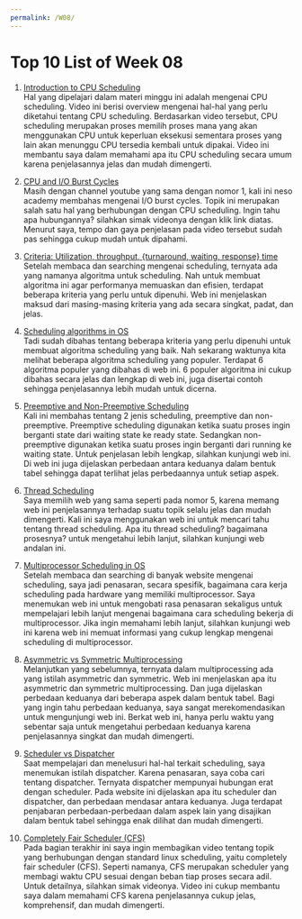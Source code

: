 ```yaml
---
permalink: /W08/
---
```


# Top 10 List of Week 08

1. [Introduction to CPU Scheduling](https://www.youtube.com/watch?v=EWkQl0n0w5M)<br>
Hal yang dipelajari dalam materi minggu ini adalah mengenai CPU scheduling. Video ini berisi overview mengenai hal-hal yang perlu diketahui tentang CPU scheduling. Berdasarkan video tersebut, CPU scheduling merupakan proses memilih proses mana yang akan menggunakan CPU untuk keperluan eksekusi sementara proses yang lain akan menunggu CPU tersedia kembali untuk dipakai. Video ini membantu saya dalam memahami apa itu CPU scheduling secara umum karena penjelasannya jelas dan mudah dimengerti. 

2. [CPU and I/O Burst Cycles](https://www.youtube.com/watch?v=pVzb3TUcDLo)<br>
Masih dengan channel youtube yang sama dengan nomor 1, kali ini neso academy membahas mengenai I/O burst cycles. Topik ini merupakan salah satu hal yang berhubungan dengan CPU scheduling. Ingin tahu apa hubungannya? silahkan simak videonya dengan klik link diatas. Menurut saya, tempo dan gaya penjelasan pada video tersebut sudah pas sehingga cukup mudah untuk dipahami.

3. [Criteria: Utilization, throughput, {turnaround, waiting, response} time](https://www.tutorialspoint.com/operating_system/os_process_scheduling_qa1.htm)<br>
Setelah membaca dan searching mengenai scheduling, ternyata ada yang namanya algoritma untuk scheduling. Nah untuk membuat algoritma ini agar performanya memuaskan dan efisien, terdapat beberapa kriteria yang perlu untuk dipenuhi. Web ini menjelaskan maksud dari masing-masing kriteria yang ada secara singkat, padat, dan jelas.

4. [Scheduling algorithms in OS](https://www.tutorialspoint.com/operating_system/os_process_scheduling_algorithms.htm)<br>
Tadi sudah dibahas tentang beberapa kriteria yang perlu dipenuhi untuk membuat algoritma scheduling yang baik. Nah sekarang waktunya kita melihat beberapa algoritma scheduling yang populer. Terdapat 6 algoritma populer yang dibahas di web ini. 6 populer algoritma ini cukup dibahas secara jelas dan lengkap di web ini, juga disertai contoh sehingga penjelasannya lebih mudah untuk dicerna.   

5. [Preemptive and Non-Preemptive Scheduling](https://www.geeksforgeeks.org/preemptive-and-non-preemptive-scheduling/)<br>
Kali ini membahas tentang 2 jenis scheduling, preemptive dan non-preemptive. Preemptive scheduling digunakan ketika suatu proses ingin berganti state dari waiting state ke ready state. Sedangkan non-preemptive digunakan ketika suatu proses ingin berganti dari running ke waiting state. Untuk penjelasan lebih lengkap, silahkan kunjungi web ini. Di web ini juga dijelaskan perbedaan antara keduanya dalam bentuk tabel sehingga dapat terlihat jelas perbedaannya untuk setiap aspek.

6. [Thread Scheduling](https://www.geeksforgeeks.org/thread-scheduling/)<br>
Saya memilih web yang sama seperti pada nomor 5, karena memang web ini penjelasannya terhadap suatu topik selalu jelas dan mudah dimengerti. Kali ini saya menggunakan web ini untuk mencari tahu tentang thread scheduling. Apa itu thread scheduling? bagaimana prosesnya? untuk mengetahui lebih lanjut, silahkan kunjungi web andalan ini. 

7. [Multiprocessor Scheduling in OS](https://www.includehelp.com/operating-systems/multiprocessor-scheduling-in-operating-system.aspx)<br>
Setelah membaca dan searching di banyak website mengenai scheduling, saya jadi penasaran, secara spesifik, bagaimana cara kerja scheduling pada hardware yang memiliki multiprocessor. Saya menemukan web ini untuk mengobati rasa penasaran sekaligus untuk mempelajari lebih lanjut mengenai bagaimana cara scheduling bekerja di multiprocessor. Jika ingin memahami lebih lanjut, silahkan kunjungi web ini karena web ini memuat informasi yang cukup lengkap mengenai scheduling di multiprocessor. 

8. [Asymmetric vs Symmetric Multiprocessing](https://www.tutorialspoint.com/difference-between-asymmetric-and-symmetric-multiprocessing)<br>
Melanjutkan yang sebelumnya, ternyata dalam multiprocessing ada yang istilah asymmetric dan symmetric. Web ini menjelaskan apa itu asymmetric dan symmetric multiprocessing. Dan juga dijelaskan perbedaan keduanya dari beberapa aspek dalam bentuk tabel. Bagi yang ingin tahu perbedaan keduanya, saya sangat merekomendasikan untuk mengunjungi web ini. Berkat web ini, hanya perlu waktu yang sebentar saja untuk mengetahui perbedaan keduanya karena penjelasannya singkat dan mudah dimengerti.

9. [Scheduler vs Dispatcher](https://www.differencebetween.com/difference-between-scheduler-and-vs-dispatcher/)<br>
Saat mempelajari dan menelusuri hal-hal terkait scheduling, saya menemukan istilah dispatcher. Karena penasaran, saya coba cari tentang dispatcher. Ternyata dispatcher mempunyai hubungan erat dengan scheduler. Pada website ini dijelaskan apa itu scheduler dan dispatcher, dan perbedaan mendasar antara keduanya. Juga terdapat penjabaran perbedaan-perbedaan dalam aspek lain yang disajikan dalam bentuk tabel sehingga enak dilihat dan mudah dimengerti.

10. [Completely Fair Scheduler (CFS)](https://www.youtube.com/watch?v=scfDOof9pww)<br>
Pada bagian terakhir ini saya ingin membagikan video tentang topik yang berhubungan dengan standard linux scheduling, yaitu completely fair scheduler (CFS). Seperti namanya, CFS merupakan scheduler yang membagi waktu CPU sesuai dengan beban tiap proses secara adil. Untuk detailnya, silahkan simak videonya. Video ini cukup membantu saya dalam memahami CFS karena penjelasannya cukup jelas, komprehensif, dan mudah dimengerti.
